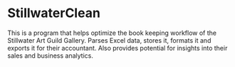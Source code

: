﻿# StillwaterClean

This is a program that helps optimize the book keeping workflow of the Stillwater Art Guild Gallery. Parses Excel data, stores it, formats it and exports it for their accountant. Also provides potential for insights into their sales and business analytics. 
